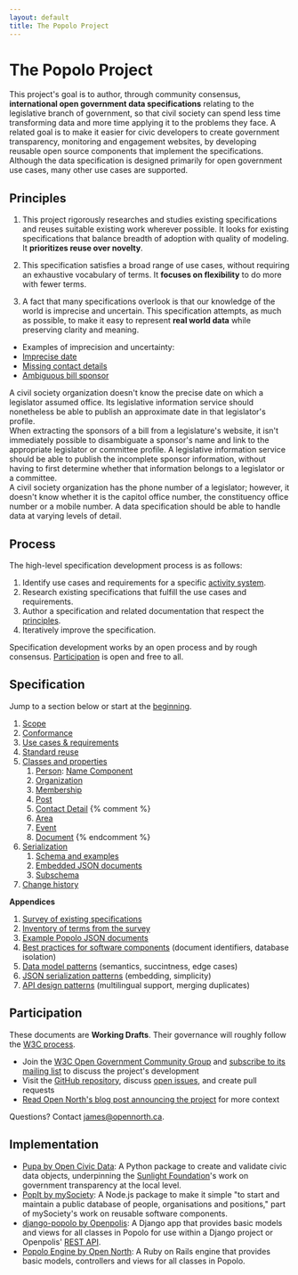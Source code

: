 ```yaml
---
layout: default
title: The Popolo Project
---
```

<div class="page-header">
  <h1>The Popolo Project</h1>
</div>

This project's goal is to author, through community consensus, **international open government data specifications** relating to the legislative branch of government, so that civil society can spend less time transforming data and more time applying it to the problems they face. A related goal is to make it easier for civic developers to create government transparency, monitoring and engagement websites, by developing reusable open source components that implement the specifications. Although the data specification is designed primarily for open government use cases, many other use cases are supported.

<h2 id="principles">Principles</h2>

1. This project rigorously researches and studies existing specifications and reuses suitable existing work wherever possible. It looks for existing specifications that balance breadth of adoption with quality of modeling. It **prioritizes reuse over novelty**.

1. This specification satisfies a broad range of use cases, without requiring an exhaustive vocabulary of terms. It **focuses on flexibility** to do more with fewer terms.

1. A fact that many specifications overlook is that our knowledge of the world is imprecise and uncertain. This specification attempts, as much as possible, to make it easy to represent **real world data** while preserving clarity and meaning.

<div class="well well-white">
  <ul class="nav nav-tabs no-js">
    <li class="disabled"><a>Examples of imprecision and uncertainty:</a>
    <li class="active"><a href="#example-date">Imprecise date</a></li>
    <li><a href="#example-contact">Missing contact details</a></li>
    <li><a href="#example-sponsor">Ambiguous bill sponsor</a></li>
  </ul>

  <div class="tab-content">
    <div class="tab-pane active" id="example-date">
      A civil society organization doesn't know the precise date on which a legislator assumed office. Its legislative information service should nonetheless be able to publish an approximate date in that legislator's profile.
    </div>
    <div class="tab-pane" id="example-sponsor">
      When extracting the sponsors of a bill from a legislature's website, it isn't immediately possible to disambiguate a sponsor's name and link to the appropriate legislator or committee profile. A legislative information service should be able to publish the incomplete sponsor information, without having to first determine whether that information belongs to a legislator or a committee.
    </div>
    <div class="tab-pane" id="example-contact">
      A civil society organization has the phone number of a legislator; however, it doesn't know whether it is the capitol office number, the constituency office number or a mobile number. A data specification should be able to handle data at varying levels of detail.
    </div>
  </div>
</div>

## Process

The high-level specification development process is as follows:

1. Identify use cases and requirements for a specific [activity system](http://www.thoughtworks-studios.com/blog/stop-designing-users).
2. Research existing specifications that fulfill the use cases and requirements.
3. Author a specification and related documentation that respect the [principles](#principles).
4. Iteratively improve the specification.

Specification development works by an open process and by rough consensus. [Participation](#participation) is open and free to all.

## Specification

Jump to a section below or start at the [beginning](/specs/).

1. [Scope](/specs/#scope)
1. [Conformance](/specs/#conformance)
1. [Use cases & requirements](/specs/#use-cases-and-requirements)
1. [Standard reuse](/specs/#standard-reuse)
1. [Classes and properties](/specs/#classes-and-properties)
    1. [Person](/specs/person.html): [Name Component](/specs/person/name-component.html)
    1. [Organization](/specs/organization.html)
    1. [Membership](/specs/membership.html)
    1. [Post](/specs/post.html)
    1. [Contact Detail](/specs/contact-detail.html)
{% comment %}
    1. [Area](/specs/area.html)
    1. [Event](/specs/event.html)
    1. [Document](/specs/document.html)
{% endcomment %}
1. [Serialization](/specs/#serialization)
    1. [Schema and examples](/specs/#schema-and-examples)
    1. [Embedded JSON documents](/specs/#embedded-json-documents)
    1. [Subschema](/specs/#subschema)
1. [Change history](/specs/#history)

**Appendices**

1. [Survey of existing specifications](/appendices/survey.html)
1. [Inventory of terms from the survey](/appendices/terms.html)
1. [Example Popolo JSON documents](/appendices/examples.html)
1. [Best practices for software components](/appendices/components.html) (document identifiers, database isolation)
1. [Data model patterns](/appendices/data-patterns.html) (semantics, succintness, edge cases)
1. [JSON serialization patterns](/appendices/json-patterns.html) (embedding, simplicity)
1. [API design patterns](/appendices/api-patterns.html) (multilingual support, merging duplicates)

<h2 id="participation">Participation</h2>

These documents are **Working Drafts**. Their governance will roughly follow the [W3C process](http://www.w3.org/Consortium/Process/).

* Join the [W3C Open Government Community Group](http://www.w3.org/community/opengov/) and [subscribe to its mailing list](http://lists.w3.org/Archives/Public/public-opengov/) to discuss the project's development
* Visit the [GitHub repository](https://github.com/opennorth/popolo-spec/tree/gh-pages), discuss [open issues](https://github.com/opennorth/popolo-spec/issues), and create pull requests
* [Read Open North's blog post announcing the project](http://blog.opennorth.ca/2013/02/21/update-on-opengovernment/) for more context

Questions? Contact [james@opennorth.ca](mailto:james@opennorth.ca).

## Implementation

* [Pupa by Open Civic Data](https://github.com/opencivicdata/pupa): A Python package to create and validate civic data objects, underpinning the [Sunlight Foundation](http://sunlightfoundation.com/)'s work on government transparency at the local level.
* [PopIt by mySociety](https://npmjs.org/package/popit-api): A Node.js package to make it simple "to start and maintain a public database of people, organisations and positions," part of mySociety's work on reusable software components.
* [django-popolo by Openpolis](https://github.com/openpolis/django-popolo): A Django app that provides basic models and views for all classes in Popolo for use within a Django project or Openpolis' [REST API](https://github.com/openpolis/popolorest).
* [Popolo Engine by Open North](https://github.com/opennorth/popolo-engine): A Ruby on Rails engine that provides basic models, controllers and views for all classes in Popolo.
